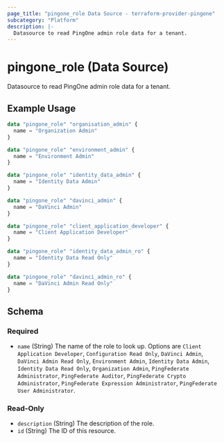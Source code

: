 ```yaml
---
page_title: "pingone_role Data Source - terraform-provider-pingone"
subcategory: "Platform"
description: |-
  Datasource to read PingOne admin role data for a tenant.
---
```


# pingone_role (Data Source)

Datasource to read PingOne admin role data for a tenant.

## Example Usage

```terraform
data "pingone_role" "organisation_admin" {
  name = "Organization Admin"
}

data "pingone_role" "environment_admin" {
  name = "Environment Admin"
}

data "pingone_role" "identity_data_admin" {
  name = "Identity Data Admin"
}

data "pingone_role" "davinci_admin" {
  name = "DaVinci Admin"
}

data "pingone_role" "client_application_developer" {
  name = "Client Application Developer"
}

data "pingone_role" "identity_data_admin_ro" {
  name = "Identity Data Read Only"
}

data "pingone_role" "davinci_admin_ro" {
  name = "DaVinci Admin Read Only"
}
```

<!-- schema generated by tfplugindocs -->
## Schema

### Required

- `name` (String) The name of the role to look up.  Options are `Client Application Developer`, `Configuration Read Only`, `DaVinci Admin`, `DaVinci Admin Read Only`, `Environment Admin`, `Identity Data Admin`, `Identity Data Read Only`, `Organization Admin`, `PingFederate Administrator`, `PingFederate Auditor`, `PingFederate Crypto Administrator`, `PingFederate Expression Administrator`, `PingFederate User Administrator`.

### Read-Only

- `description` (String) The description of the role.
- `id` (String) The ID of this resource.
